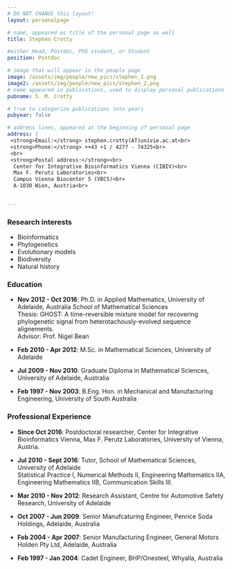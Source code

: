 ```yaml
---
# DO NOT CHANGE this layout!
layout: personalpage

# name, appeared as title of the personal page as well
title: Stephen Crotty

#either Head, Postdoc, PhD student, or Student
position: Postdoc

# image that will appear in the people page
image: /assets/img/people/new_pics/stephen_1.png
image2: /assets/img/people/new_pics/stephen_2.png
# name appeared in publications, used to display personal publications
pubname: S. M. Crotty

# true to categorize publications into years
pubyear: false

# address lines, appeared at the beginning of personal page
address: |
 <strong>Email:</strong> stephen.crotty(AT)univie.ac.at<br>
 <strong>Phone:</strong> ++43 +1 / 4277 - 74325<br>
 <br>
 <strong>Postal address:</strong><br>
  Center for Integrative Bioinformatics Vienna (CIBIV)<br>
  Max F. Perutz Laboratories<br>
  Campus Vienna Biocenter 5 (VBC5)<br>
  A-1030 Wien, Austria<br>


---
```


### Research interests
<div class="hline"></div>

* Bioinformatics
* Phylogenetics
* Evolutionary models
* Biodiversity
* Natural history

### Education
<div class="hline"></div>

* __Nov 2012 - Oct 2016__: Ph.D. in Applied Mathematics, University of Adelaide, Australia
School of Mathematical Sciences<br>
Thesis: GHOST: A time-reversible mixture model for recovering phylogenetic signal from heterotachously-evolved sequence alignements.<br>
Advisor: Prof. Nigel Bean

* __Feb 2010 - Apr 2012__: M.Sc. in Mathematical Sciences, University of Adelaide

* __Jul 2009 - Nov 2010__: Graduate Diploma in Mathematical Sciences, University of Adelaide, Australia

* __Feb 1997 - Nov 2003__: B.Eng. Hon. in Mechanical and Manufacturing Engineering, University of South Australia

### Professional Experience
<div class="hline"></div>

* __Since Oct 2016__: Postdoctoral researcher, Center for Integrative Bioinformatics Vienna, Max F. Perutz Laboratories, University of Vienna, Austria.

* __Jul 2010 - Sept 2016__: Tutor, School of Mathematical Sciences, University of Adelaide<br>
Statistical Practice I, Numerical Methods II, Engineering Mathematics IIA, Engineering Mathematics IIB, Communication Skills III.

* __Mar 2010 - Nov 2012__: Research Assistant, Centre for Automotive Safety Research, University of Adelaide

* __Oct 2007 - Jun 2009__: Senior Manufcaturing Engineer, Penrice Soda Holdings, Adelaide, Australia

* __Feb 2004 - Apr 2007__: Senior Manufacturing Engineer, General Motors Holden Pty Ltd, Adelaide, Australia

* __Feb 1997 - Jan 2004__: Cadet Engineer, BHP/Onesteel, Whyalla, Australia

